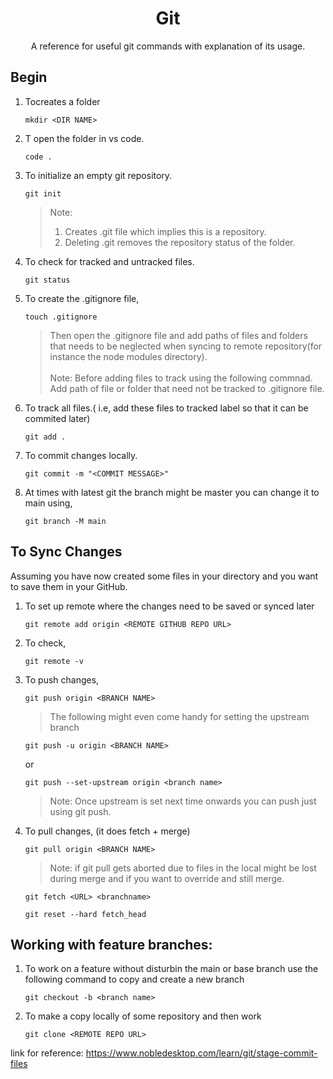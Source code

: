 <h1 align=center>Git</h1>
<p align=center>A reference for useful git commands with explanation of its usage.</p>

## Begin
1. Tocreates a folder
   ```
   mkdir <DIR NAME>
   ```
2. T open the folder in vs code.
   ```
   code .
   ```
3. To initialize an empty git repository.
   ```
   git init
   ```
   >Note:
   >1. Creates .git file which implies this is a repository.
   >2. Deleting .git removes the repository status of the folder.
4. To check for tracked and untracked files.
   ```
   git status
   ```
5. To create the .gitignore file,
   ```
   touch .gitignore
   ```
   >Then open the .gitignore file and add paths of files and folders that needs to be neglected when syncing to remote
   >repository(for instance the node modules directory).\
   >\
   >Note: Before adding files to track using the following commnad. Add path of file or folder that need not be tracked to
   >.gitignore file.
6. To track all files.( i.e, add these files to tracked label so that it can be commited later)
   ```
   git add .
   ```
7. To commit changes locally.
   ```
   git commit -m "<COMMIT MESSAGE>"
   ```
8. At times with latest git the branch might be master you can change it to main using,
   ```
   git branch -M main
   ```
## To Sync Changes
Assuming you have now created some files in your directory and you want to save them in your GitHub.
1. To set up remote where the changes need to be saved or synced later
   ```
   git remote add origin <REMOTE GITHUB REPO URL>
   ```
2. To check,
   ```
   git remote -v
   ```
3. To push changes,
   ```
   git push origin <BRANCH NAME>
   ```
   > The following might even come handy for setting the upstream branch
   ```
   git push -u origin <BRANCH NAME>
   ```
   or
   
   ```
   git push --set-upstream origin <branch name>
   ```
   >Note: Once upstream is set next time onwards you can push just using git push.
5. To pull changes, (it does fetch + merge)
   ```
   git pull origin <BRANCH NAME>
   ```
   >Note: if git pull gets aborted due to files in the local might be lost during merge and if you want to override and
   >still merge.
   ```
   git fetch <URL> <branchname>
   ```
   ```
   git reset --hard fetch_head
   ```

## Working with feature branches:
1. To work on a feature without disturbin the main or base branch use the following command to copy and create a new branch
   ```
   git checkout -b <branch name>
   ```
2. To make a copy locally of some repository and then work
   ```
   git clone <REMOTE REPO URL>
   ```
link for reference: https://www.nobledesktop.com/learn/git/stage-commit-files
